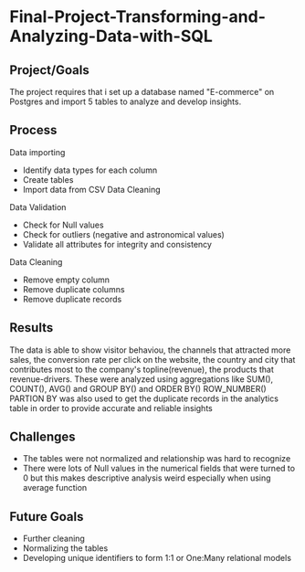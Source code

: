 # Final-Project-Transforming-and-Analyzing-Data-with-SQL

## Project/Goals
The project requires that i set up a database named "E-commerce" on Postgres and import 5 tables to analyze and develop insights.
## Process
Data importing
 - Identify data types for each column
 - Create tables
 - Import data from CSV
Data Cleaning

Data Validation
 - Check for Null values
 - Check for outliers (negative and astronomical values)
 - Validate all attributes for integrity and consistency

Data Cleaning
 - Remove empty column
 - Remove duplicate columns
 - Remove duplicate records

## Results
The data is able to show visitor behaviou, the channels that attracted more sales, the conversion rate per click on the website, the country and city that contributes most to the company's topline(revenue), the products that revenue-drivers.
These were analyzed using aggregations like SUM(), COUNT(), AVG() and GROUP BY() and ORDER BY()
ROW_NUMBER() PARTION BY was also used to get the duplicate records in the analytics table in order to provide accurate and reliable insights

## Challenges 
- The tables were not normalized and relationship was hard to recognize
- There were lots of Null values in the numerical fields that were turned to 0 but this makes descriptive analysis weird especially when using average function


## Future Goals
- Further cleaning
- Normalizing the tables
- Developing unique identifiers to form 1:1 or One:Many relational models
